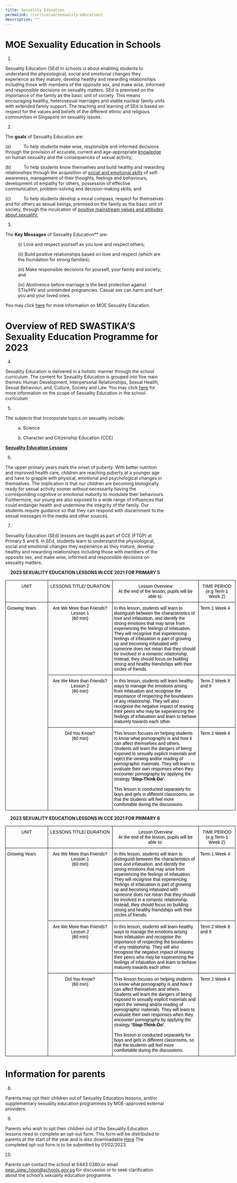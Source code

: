 ```yaml
---
title: Sexuality Education
permalink: /curriculum/sexuality-education/
description: ""
---
```

# MOE Sexuality Education in Schools


1.
Sexuality Education (SEd) in schools is about enabling students to understand the physiological, social and emotional changes they experience as they mature, develop healthy and rewarding relationships including those with members of the opposite sex, and make wise, informed and responsible decisions on sexuality matters. SEd is premised on the importance of the family as the basic unit of society. This means encouraging healthy, heterosexual marriages and stable nuclear family units with extended family support. The teaching and learning of SEd is based on respect for the values and beliefs of the different ethnic and religious communities in Singapore on sexuality issues.



2.
The **goals** of Sexuality Education are:


     
(a)          To help students make wise, responsible and informed decisions through the provision of accurate, current and age-appropriate <u>knowledge</u> on human sexuality and the consequences of sexual activity;

(b)          To help students know themselves and build healthy and rewarding relationships through the acquisition of <u>social and emotional skills</u> of self-awareness, management of their thoughts, feelings and behaviours, development of empathy for others, possession of effective communication, problem-solving and decision-making skills; and

(c)          To help students develop a moral compass, respect for themselves and for others as sexual beings, premised on the family as the basic unit of society, through the inculcation of <u>positive mainstream values and attitudes about sexuality.</u>





3.
The **Key Messages** of Sexuality Education** are:
<p style="margin-left: 40px">(i)            Love and respect yourself as you love and respect others;</p>
<p style="margin-left: 40px">(ii)          Build positive relationships based on love and respect (which are the foundation for strong families);</p>
<p style="margin-left: 40px">(iii)         Make responsible decisions for yourself, your family and society; and</p>
<p style="margin-left: 40px">(iv)     Abstinence before marriage is the best protection against STIs/HIV and unintended pregnancies. Casual sex can harm and hurt you and your loved ones.</p>

You may click [here](https://go.gov.sg/moe-sexuality-education) for more information on MOE Sexuality Education. 


# Overview of RED SWASTIKA’S Sexuality Education Programme for 2023

4.
Sexuality Education is delivered in a holistic manner through the school curriculum. The content for Sexuality Education is grouped into five main themes: Human Development, Interpersonal Relationships, Sexual Health, Sexual Behaviour, and, Culture, Society and Law. You may click [here](https://go.gov.sg/moe-sexuality-education-scope) for more information on the scope of Sexuality Education in the school curriculum.

5.
The subjects that incorporate topics on sexuality include:
<p style="margin-left: 40px">a.       Science</p>
<p style="margin-left: 40px">b.       Character and Citizenship Education (CCE)</p>

 <u><b>Sexuality Education Lessons</b></u>

6.
The upper primary years mark the onset of puberty. With better nutrition and improved health care, children are reaching puberty at a younger age and have to grapple with physical, emotional and psychological changes in themselves. The implication is that our children are becoming biologically ready for sexual activity sooner without necessarily having the corresponding cognitive or emotional maturity to modulate their behaviours. Furthermore, our young are also exposed to a wide range of influences that could endanger health and undermine the integrity of the family. Our students require guidance so that they can respond with discernment to the sexual messages in the media and other sources. 

7.

Sexuality Education (SEd) lessons are taught as part of CCE (FTGP) at Primary 5 and 6. In SEd, students learn to understand the physiological, social and emotional changes they experience as they mature, develop healthy and rewarding relationships including those with members of the opposite sex, and make wise, informed and responsible decisions on sexuality matters. 


<center><strong>2023 SEXUALITY EDUCATION LESSONS IN CCE 2021 FOR PRIMARY 5</strong></center>	

<style type="text/css">
.tg  {border-collapse:collapse;border-spacing:0;}
.tg td{border-color:black;border-style:solid;border-width:1px;font-family:Arial, sans-serif;font-size:14px;
  overflow:hidden;padding:10px 5px;word-break:normal;}
.tg th{border-color:black;border-style:solid;border-width:1px;font-family:Arial, sans-serif;font-size:14px;
  font-weight:normal;overflow:hidden;padding:10px 5px;word-break:normal;}
.tg .tg-096r{color:#000000;text-align:left;vertical-align:top}
.tg .tg-f8tx{color:#000000;text-align:center;vertical-align:top}
</style>
<table class="tg" style="undefined;table-layout: fixed; width: 727px">
<colgroup>
<col style="width: 134px">
<col style="width: 204px">
<col style="width: 273px">
<col style="width: 116px">
</colgroup>
<tbody>
  <tr>
    <td class="tg-f8tx">UNIT</td>
    <td class="tg-f8tx">LESSONS TITLE/ DURATION</td>
    <td class="tg-f8tx">Lesson Overview<br>At the end of the lesson, pupils will be able to:</td>
    <td class="tg-f8tx">TIME PERIOD (e.g Term 1 Week 2)<br></td>
  </tr>
  <tr>
    <td class="tg-096r" rowspan="5">Growing Years<br></td>
    <td class="tg-f8tx">Are We More than Friends?Lesson 1<br>(60 min)</td>
    <td class="tg-096r">In this lesson, students will learn to distinguish between the characteristics of love and infatuation, and identify the strong emotions that may arise from experiencing the feelings of infatuation. They will recognise that experiencing feelings of infatuation is part of growing up and becoming infatuated with someone does not mean that they should be involved in a romantic relationship. Instead, they should focus on building strong and healthy friendships with their circles of friends.</td>
    <td class="tg-096r">Term 1 Week 4<br></td>
  </tr>
  <tr>
    <td class="tg-f8tx">Are We More than Friends? Lesson 2<br>(60 min)</td>
    <td class="tg-096r">In this lesson, students will learn healthy ways to manage the emotions arising from infatuation and recognise the importance of respecting the boundaries of any relationship. They will also recognise the negative impact of teasing their peers who may be experiencing the feelings of infatuation and learn to behave maturely towards each other.</td>
    <td class="tg-096r">Term 2 Week 8 and 9<br></td>
  </tr>
  <tr>
    <td class="tg-f8tx">Did You Know?<br>(60 min)</td>
    <td class="tg-096r">This lesson focuses on helping students to know what pornography is and how it can affect themselves and others. Students will learn the dangers of being exposed to sexually explicit materials and reject the viewing and/or reading of pornographic materials. They will learn to evaluate their own responses when they encounter pornography by applying the strategy <b>‘Stop-Think-Do’</b>. 
<br><br>This lesson is conducted separately for boys and girls in different classrooms, so that the students will feel more comfortable during the discussions.
</td>
    <td class="tg-096r">Term 2 Week 4<br></td>
  </tr>

 </tr>
</tbody>
</table>







<center><strong>2023 SEXUALITY EDUCATION LESSONS IN CCE 2021 FOR PRIMARY 6</strong></center>	

<style type="text/css">
.tg  {border-collapse:collapse;border-spacing:0;}
.tg td{border-color:black;border-style:solid;border-width:1px;font-family:Arial, sans-serif;font-size:14px;
  overflow:hidden;padding:10px 5px;word-break:normal;}
.tg th{border-color:black;border-style:solid;border-width:1px;font-family:Arial, sans-serif;font-size:14px;
  font-weight:normal;overflow:hidden;padding:10px 5px;word-break:normal;}
.tg .tg-096r{color:#000000;text-align:left;vertical-align:top}
.tg .tg-f8tx{color:#000000;text-align:center;vertical-align:top}
</style>
<table class="tg" style="undefined;table-layout: fixed; width: 727px">
<colgroup>
<col style="width: 134px">
<col style="width: 204px">
<col style="width: 273px">
<col style="width: 116px">
</colgroup>
<tbody>
  <tr>
    <td class="tg-f8tx">UNIT</td>
    <td class="tg-f8tx">LESSONS TITLE/ DURATION</td>
    <td class="tg-f8tx">Lesson Overview<br>At the end of the lesson, pupils will be able to:</td>
    <td class="tg-f8tx">TIME PERIOD (e.g Term 1 Week 2)<br></td>
  </tr>
  <tr>
    <td class="tg-096r" rowspan="5">Growing Years<br></td>
    <td class="tg-f8tx">Are We More than Friends?Lesson 1<br>(60 min)</td>
    <td class="tg-096r">In this lesson, students will learn to distinguish between the characteristics of love and infatuation, and identify the strong emotions that may arise from experiencing the feelings of infatuation. They will recognise that experiencing feelings of infatuation is part of growing up and becoming infatuated with someone does not mean that they should be involved in a romantic relationship. Instead, they should focus on building strong and healthy friendships with their circles of friends.</td>
    <td class="tg-096r">Term 1 Week 4<br></td>
  </tr>
  <tr>
    <td class="tg-f8tx">Are We More than Friends? Lesson 2<br>(60 min)</td>
    <td class="tg-096r">In this lesson, students will learn healthy ways to manage the emotions arising from infatuation and recognise the importance of respecting the boundaries of any relationship. They will also recognise the negative impact of teasing their peers who may be experiencing the feelings of infatuation and learn to behave maturely towards each other.</td>
    <td class="tg-096r">Term 2 Week 8 and 9<br></td>
  </tr>
  <tr>
    <td class="tg-f8tx">Did You Know?<br>(60 min)</td>
    <td class="tg-096r">This lesson focuses on helping students to know what pornography is and how it can affect themselves and others. Students will learn the dangers of being exposed to sexually explicit materials and reject the viewing and/or reading of pornographic materials. They will learn to evaluate their own responses when they encounter pornography by applying the strategy <b>‘Stop-Think-Do’</b>. 
<br><br>This lesson is conducted separately for boys and girls in different classrooms, so that the students will feel more comfortable during the discussions.
</td>
    <td class="tg-096r">Term 2 Week 4<br></td>
  </tr>

 </tr>
</tbody>
</table>



# Information for parents

8.
Parents may opt their children out of Sexuality Education lessons, and/or supplementary sexuality education programmes by MOE-approved external providers.

9.
Parents who wish to opt their children out of the Sexuality Education lessons need to complete an opt-out form. This form will be distributed to parents at the start of the year and is also downloadable [Here](/files/2023%20Parents%20opt%20out%20form.pdf)  The completed opt-out form is to be submitted by 01/02/2023.

10.
Parents can contact the school at 6443 0380 or email [pear\_siew\_hoon@schools.gov.sg](mailto:pear_siew_hoon@schools.gov.sg) for discussion or to seek clarification about the school’s sexuality education programme.